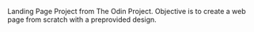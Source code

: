 Landing Page Project from The Odin Project.
Objective is to create a web page from scratch with a preprovided design.